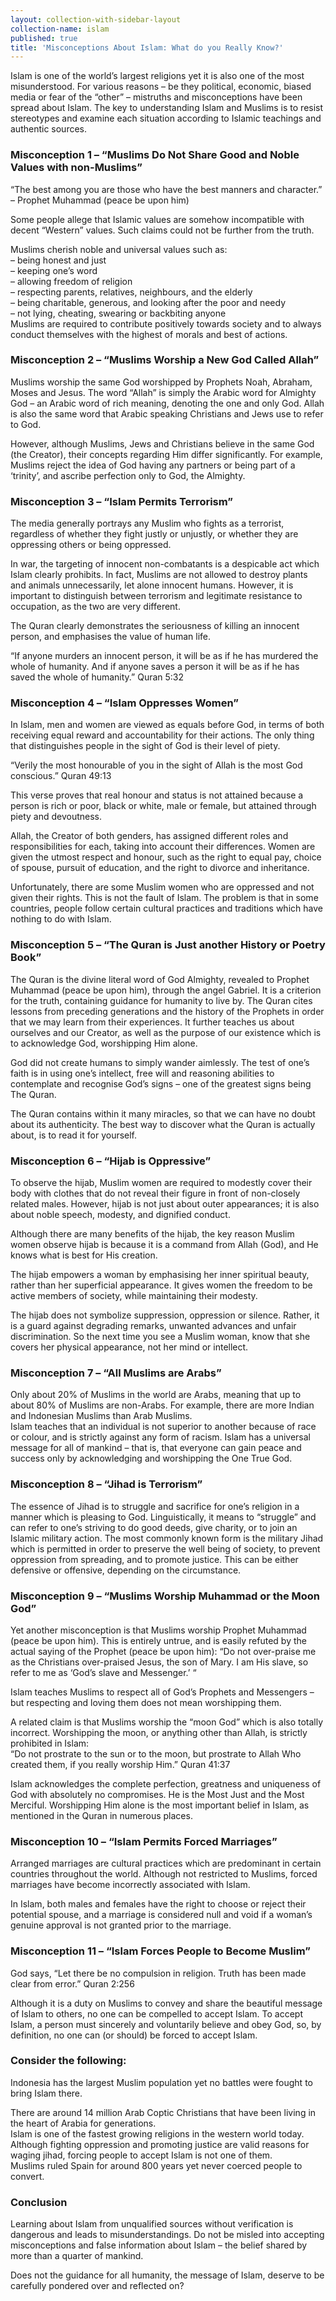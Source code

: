 ```yaml
---
layout: collection-with-sidebar-layout
collection-name: islam
published: true
title: 'Misconceptions About Islam: What do you Really Know?'
---
```

Islam is one of the world’s largest religions yet it is also one of the most misunderstood. For various reasons – be they political, economic, biased media or fear of the “other” – mistruths and misconceptions have been spread about Islam. The key to understanding Islam and Muslims is to resist stereotypes and examine each situation according to Islamic teachings and authentic sources.

### Misconception 1 – “Muslims Do Not Share Good and Noble Values with non-Muslims”
“The best among you are those who have the best manners and character.” – Prophet Muhammad (peace be upon him)

Some people allege that Islamic values are somehow incompatible with decent “Western” values. Such claims could not be further from the truth.

Muslims cherish noble and universal values such as:  
– being honest and just  
– keeping one’s word  
– allowing freedom of religion  
– respecting parents, relatives, neighbours, and the elderly  
– being charitable, generous, and looking after the poor and needy  
– not lying, cheating, swearing or backbiting anyone  
Muslims are required to contribute positively towards society and to always conduct themselves with the highest of morals and best of actions.

### Misconception 2 – “Muslims Worship a New God Called Allah”
Muslims worship the same God worshipped by Prophets Noah, Abraham, Moses and Jesus. The word “Allah” is simply the Arabic word for Almighty God – an Arabic word of rich meaning, denoting the one and only God. Allah is also the same word that Arabic speaking Christians and Jews use to refer to God.

However, although Muslims, Jews and Christians believe in the same God (the Creator), their concepts regarding Him differ significantly. For example, Muslims reject the idea of God having any partners or being part of a ‘trinity’, and ascribe perfection only to God, the Almighty.

### Misconception 3 – “Islam Permits Terrorism”
The media generally portrays any Muslim who fights as a terrorist, regardless of whether they fight justly or unjustly, or whether they are oppressing others or being oppressed.

In war, the targeting of innocent non-combatants is a despicable act which Islam clearly prohibits. In fact, Muslims are not allowed to destroy plants and animals unnecessarily, let alone innocent humans. However, it is important to distinguish between terrorism and legitimate resistance to occupation, as the two are very different.

The Quran clearly demonstrates the seriousness of killing an innocent person, and emphasises the value of human life.

“If anyone murders an innocent person, it will be as if he has murdered the whole of humanity. And if anyone saves a person it will be as if he has saved the whole of humanity.” Quran 5:32

### Misconception 4 – “Islam Oppresses Women”
In Islam, men and women are viewed as equals before God, in terms of both receiving equal reward and accountability for their actions. The only thing that distinguishes people in the sight of God is their level of piety.

“Verily the most honourable of you in the sight of Allah is the most God conscious.” Quran 49:13

This verse proves that real honour and status is not attained because a person is rich or poor, black or white, male or female, but attained through piety and devoutness.

Allah, the Creator of both genders, has assigned different roles and responsibilities for each, taking into account their differences. Women are given the utmost respect and honour, such as the right to equal pay, choice of spouse, pursuit of education, and the right to divorce and inheritance.

Unfortunately, there are some Muslim women who are oppressed and not given their rights. This is not the fault of Islam. The problem is that in some countries, people follow certain cultural practices and traditions which have nothing to do with Islam.

### Misconception 5 – “The Quran is Just another History or Poetry Book”
The Quran is the divine literal word of God Almighty, revealed to Prophet Muhammad (peace be upon him), through the angel Gabriel. It is a criterion for the truth, containing guidance for humanity to live by. The Quran cites lessons from preceding generations and the history of the Prophets in order that we may learn from their experiences. It further teaches us about ourselves and our Creator, as well as the purpose of our existence which is to acknowledge God, worshipping Him alone.

God did not create humans to simply wander aimlessly. The test of one’s faith is in using one’s intellect, free will and reasoning abilities to contemplate and recognise God’s signs – one of the greatest signs being The Quran.

The Quran contains within it many miracles, so that we can have no doubt about its authenticity. The best way to discover what the Quran is actually about, is to read it for yourself.

### Misconception 6 – “Hijab is Oppressive”
To observe the hijab, Muslim women are required to modestly cover their body with clothes that do not reveal their figure in front of non-closely related males. However, hijab is not just about outer appearances; it is also about noble speech, modesty, and dignified conduct.

Although there are many benefits of the hijab, the key reason Muslim women observe hijab is because it is a command from Allah (God), and He knows what is best for His creation.

The hijab empowers a woman by emphasising her inner spiritual beauty, rather than her superficial appearance. It gives women the freedom to be active members of society, while maintaining their modesty.

The hijab does not symbolize suppression, oppression or silence. Rather, it is a guard against degrading remarks, unwanted advances and unfair discrimination. So the next time you see a Muslim woman, know that she covers her physical appearance, not her mind or intellect.

### Misconception 7 – “All Muslims are Arabs”
Only about 20% of Muslims in the world are Arabs, meaning that up to about 80% of Muslims are non-Arabs. For example, there are more Indian and Indonesian Muslims than Arab Muslims.  
Islam teaches that an individual is not superior to another because of race or colour, and is strictly against any form of racism. Islam has a universal message for all of mankind – that is, that everyone can gain peace and success only by acknowledging and worshipping the One True God.

### Misconception 8 – “Jihad is Terrorism”
The essence of Jihad is to struggle and sacrifice for one’s religion in a manner which is pleasing to God. Linguistically, it means to “struggle” and can refer to one’s striving to do good deeds, give charity, or to join an Islamic military action. The most commonly known form is the military Jihad which is permitted in order to preserve the well being of society, to prevent oppression from spreading, and to promote justice. This can be either defensive or offensive, depending on the circumstance.

### Misconception 9 – “Muslims Worship Muhammad or the Moon God”
Yet another misconception is that Muslims worship Prophet Muhammad (peace be upon him). This is entirely untrue, and is easily refuted by the actual saying of the Prophet (peace be upon him): “Do not over-praise me as the Christians over-praised Jesus, the son of Mary. I am His slave, so refer to me as ‘God’s slave and Messenger.’ “

Islam teaches Muslims to respect all of God’s Prophets and Messengers – but respecting and loving them does not mean worshipping them.

A related claim is that Muslims worship the “moon God” which is also totally incorrect. Worshipping the moon, or anything other than Allah, is strictly prohibited in Islam:  
“Do not prostrate to the sun or to the moon, but prostrate to Allah Who created them, if you really worship Him.” Quran 41:37

Islam acknowledges the complete perfection, greatness and uniqueness of God with absolutely no compromises. He is the Most Just and the Most Merciful. Worshipping Him alone is the most important belief in Islam, as mentioned in the Quran in numerous places.

### Misconception 10 – “Islam Permits Forced Marriages”
Arranged marriages are cultural practices which are predominant in certain countries throughout the world. Although not restricted to Muslims, forced marriages have become incorrectly associated with Islam.

In Islam, both males and females have the right to choose or reject their potential spouse, and a marriage is considered null and void if a woman’s genuine approval is not granted prior to the marriage.

### Misconception 11 – “Islam Forces People to Become Muslim”  
God says, “Let there be no compulsion in religion. Truth has been made clear from error.” Quran 2:256

Although it is a duty on Muslims to convey and share the beautiful message of Islam to others, no one can be compelled to accept Islam. To accept Islam, a person must sincerely and voluntarily believe and obey God, so, by definition, no one can (or should) be forced to accept Islam.

### Consider the following:
Indonesia has the largest Muslim population yet no battles were fought to bring Islam there.

There are around 14 million Arab Coptic Christians that have been living in the heart of Arabia for generations.  
Islam is one of the fastest growing religions in the western world today.  
Although fighting oppression and promoting justice are valid reasons for waging jihad, forcing people to accept Islam is not one of them.  
Muslims ruled Spain for around 800 years yet never coerced people to convert.

### Conclusion
Learning about Islam from unqualified sources without verification is dangerous and leads to misunderstandings. Do not be misled into accepting misconceptions and false information about Islam – the belief shared by more than a quarter of mankind.

Does not the guidance for all humanity, the message of Islam, deserve to be carefully pondered over and reflected on?
